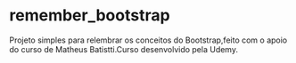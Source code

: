 # remember_bootstrap

Projeto simples para relembrar os conceitos do Bootstrap,feito com o apoio do curso de Matheus Batistti.Curso desenvolvido pela Udemy.
